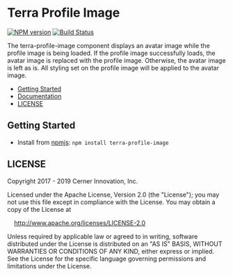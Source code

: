 # Terra Profile Image


[![NPM version](https://badgen.net/npm/v/terra-profile-image)](https://www.npmjs.org/package/terra-profile-image)
[![Build Status](https://badgen.net/travis/cerner/terra-core)](https://travis-ci.com/cerner/terra-core)

The terra-profile-image component displays an avatar image while the profile image is being loaded. If the profile image successfully loads, the avatar image is replaced with the profile image. Otherwise, the avatar image is left as is. All styling set on the profile image will be applied to the avatar image.

- [Getting Started](#getting-started)
- [Documentation](https://github.com/cerner/terra-core/tree/master/packages/terra-profile-image/docs)
- [LICENSE](#license)

## Getting Started

- Install from [npmjs](https://www.npmjs.com): `npm install terra-profile-image`

## LICENSE

Copyright 2017 - 2019 Cerner Innovation, Inc.

Licensed under the Apache License, Version 2.0 (the "License"); you may not use this file except in compliance with the License. You may obtain a copy of the License at

&nbsp;&nbsp;&nbsp;&nbsp;http://www.apache.org/licenses/LICENSE-2.0

Unless required by applicable law or agreed to in writing, software distributed under the License is distributed on an "AS IS" BASIS, WITHOUT WARRANTIES OR CONDITIONS OF ANY KIND, either express or implied. See the License for the specific language governing permissions and limitations under the License.
